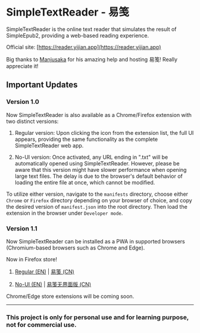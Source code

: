 # SimpleTextReader - 易笺

SimpleTextReader is the online text reader that simulates the result of SimpleEpub2, providing a web-based reading experience.

Official site: [https://reader.yijian.app](https://reader.yijian.app)

Big thanks to [Manjusaka](https://github.com/Zheaoli) for his amazing help and hosting 易笺! Really appreciate it!

## Important Updates

### Version 1.0

Now SimpleTextReader is also available as a Chrome/Firefox extension with two distinct versions:

1. Regular version: Upon clicking the icon from the extension list, the full UI appears, providing the same functionality as the complete SimpleTextReader web app.

2. No-UI version: Once activated, any URL ending in ".txt" will be automatically opened using SimpleTextReader. However, please be aware that this version might have slower performance when opening large text files. The delay is due to the browser's default behavior of loading the entire file at once, which cannot be modified.

To utilize either version, navigate to the `manifests` directory, choose either `Chrome` or `Firefox` directory depending on your browser of choice, and copy the desired version of `manifest.json` into the root directory. Then load the extension in the browser under `Developer mode`.

### Version 1.1

Now SimpleTextReader can be installed as a PWA in supported browsers (Chromium-based browsers such as Chrome and Edge).

Now in Firefox store!

1. [Regular (EN)](https://addons.mozilla.org/en-US/firefox/addon/yijian/) | [易笺 (CN)](https://addons.mozilla.org/zh-CN/firefox/addon/yijian/)

1. [No-UI (EN)](https://addons.mozilla.org/en-US/firefox/addon/yijian_nogui/) | [易笺无界面版 (CN)](https://addons.mozilla.org/zh-CN/firefox/addon/yijian_nogui/)

Chrome/Edge store extensions will be coming soon.

---

### This project is only for personal use and for learning purpose, not for commercial use.
